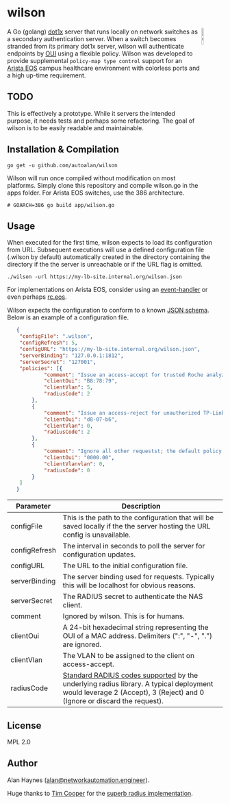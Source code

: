 

# wilson

<img src="https://github.com/autoalan/wilson/raw/master/images/wilson.jpg" alt="wilson" align="right" width="10%"/>A Go (golang) [dot1x](https://github.com/layeh/radius) server that runs locally on network switches as a secondary authentication server. When a switch becomes stranded from its primary dot1x server, wilson will authenticate endpoints by [OUI](https://en.wikipedia.org/wiki/Organizationally_unique_identifier) using a flexible policy. Wilson was developed to provide supplemental `policy-map type control` support for an [Arista EOS](https://www.arista.com/en/products/eos) campus healthcare environment with colorless ports and a high up-time requirement.



## TODO

This is effectively a prototype. While it servers the intended purpose, it needs tests and perhaps some refactoring. The goal of wilson is to be easily readable and maintainable. 



## Installation & Compilation

```
go get -u github.com/autoalan/wilson
```

Wilson will run once compiled without modification on most platforms. Simply clone this repository and compile wilson.go in the apps folder.  For Arista EOS switches, use the 386 architecture.  

```
# GOARCH=386 go build app/wilson.go
```



## Usage

When executed for the first time, wilson expects to load its configuration from URL. Subsequent executions will use a defined configuration file (.wilson by default) automatically created in the directory containing the directory if the the server is unreachable or if the URL flag is omitted.


```
./wilson -url https://my-lb-site.internal.org/wilson.json
```

For implementations on Arista EOS, consider using an [event-handler](https://www.arista.com/en/um-eos/eos-section-3-9-command-line-interface-commands#ww1124606) or even perhaps [rc.eos](https://www.arista.com/assets/data/pdf/Whitepapers/Arista_EOS_parser.pdf).


Wilson expects the configuration to conform to a known [JSON schema](https://github.com/autoalan/wilson/blob/35d32639d00e05aeb7c1a301a6d2e96112d53034/schema.go#L23-L101). Below is an example of a configuration file.

```json
   {
   	"configFile": ".wilson",
   	"configRefresh": 5,
   	"configURL": "https://my-lb-site.internal.org/wilson.json",
   	"serverBinding": "127.0.0.1:1812",
   	"serverSecret": "127001",
   	"policies": [{
   			"comment": "Issue an access-accept for trusted Roche analyzers",
   			"clientOui": "B8:78:79",
   			"clientVlan": 5,
   			"radiusCode": 2
   		},
   		{
   			"comment": "Issue an access-reject for unauthorized TP-Link endpoints",
   			"clientOui": "d8-07-b6",
   			"clientVlan": 0,
   			"radiusCode": 2
   		},
   		{
   			"comment": "Ignore all other requestst; the default policy is the last policy",
   			"clientOui": "0000.00",
   			"clientVlanvlan": 0,
   			"radiusCode": 0
   		}
   	]
   }
```



| Parameter     | Description                                                  |
| ------------- | ------------------------------------------------------------ |
| configFile    | This is the path to the configuration that will be saved locally if the the server hosting the URL config is unavailable. |
| configRefresh | The interval in seconds to poll the server for configuration updates. |
| configURL     | The URL to the initial configuration file.                   |
| serverBinding | The server binding used for requests. Typically this will be localhost for obvious reasons. |
| serverSecret  | The RADIUS secret to authenticate the NAS client.            |
| comment       | Ignored by wilson. This is for humans.                       |
| clientOui     | A 24-bit hexadecimal string representing the OUI of a MAC address. Delimiters (":", "-", ".") are ignored. |
| clientVlan    | The VLAN to be assigned to the client on access-accept.      |
| radiusCode    | [Standard RADIUS codes supported](https://github.com/layeh/radius/blob/3e43fd4ead922ac65515918994c1e7942d1f0013/code.go#L11-L27) by the underlying radius library. A typical deployment would leverage 2 (Accept), 3 (Reject) and 0 (Ignore or discard the request). |



## License

MPL 2.0



## Author

Alan Haynes (alan@networkautomation.engineer). 

Huge thanks to [Tim Cooper](mailto:tim.cooper@layeh.com) for the [superb radius implementation](https://github.com/layeh/radius).

